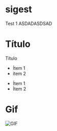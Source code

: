 # sigest

Test 1
ASDADASDSAD

# Título
Título
* Ítem 1
* ítem 2

- Ítem 1
- Ítem 2

# Gif
![GIF](https://i.pinimg.com/originals/0f/91/c7/0f91c71883ecac587356efc89dc87660.gif)
